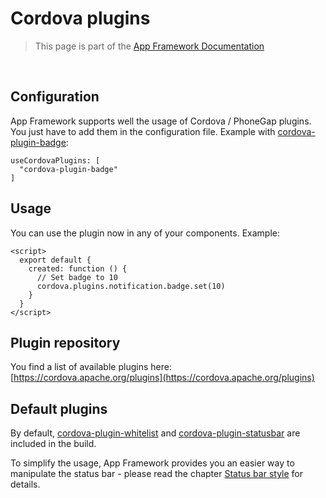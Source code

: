 # Cordova plugins

> This page is part of the [App Framework Documentation](../DOCUMENTATION.md)

<br />

## Configuration

App Framework supports well the usage of Cordova / PhoneGap plugins. You just have to add them in the configuration file. Example with [cordova-plugin-badge](https://github.com/katzer/cordova-plugin-badge):

```
useCordovaPlugins: [
  "cordova-plugin-badge"
]
```

## Usage

You can use the plugin now in any of your components. Example:

```
<script>
  export default {
    created: function () {
      // Set badge to 10
      cordova.plugins.notification.badge.set(10)
    }
  }
</script>
```

## Plugin repository

You find a list of available plugins here: [https://cordova.apache.org/plugins](https://cordova.apache.org/plugins)

## Default plugins

By default, [cordova-plugin-whitelist](https://github.com/apache/cordova-plugin-whitelist) and [cordova-plugin-statusbar](https://github.com/apache/cordova-plugin-statusbar) are included in the build.

To simplify the usage, App Framework provides you an easier way to manipulate the status bar - please read the chapter [Status bar style](status-bar-style.md) for details.
